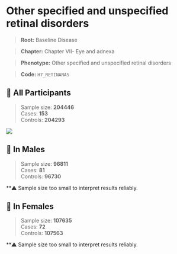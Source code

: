 # Other specified and unspecified retinal disorders

> **Root:** Baseline Disease  

> **Chapter:** Chapter VII- Eye and adnexa  

> **Phenotype:** Other specified and unspecified retinal disorders  

> **Code:** `H7_RETINANAS`

## 🧪 All Participants  
> Sample size: **204446**  
> Cases: **153**  
> Controls: **204293**
<img src="/Disease/Figures/ALL/Baseline/H7_RETINANAS.png"/>
<CsvTable src="/Disease_Data/ALL/Baseline/LG_H7_RETINANAS.csv" label="🔍 View full results" />

## 👨 In Males  
> Sample size: **96811**  
> Cases: **81**  
> Controls: **96730**

**⚠️ Sample size too small to interpret results reliably.

## 👩 In Females  
> Sample size: **107635**  
> Cases: **72**  
> Controls: **107563**

**⚠️ Sample size too small to interpret results reliably.
